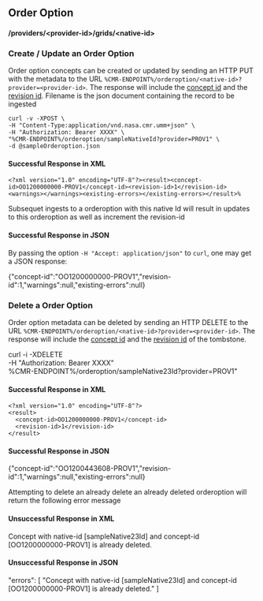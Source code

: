 ## <a name="orderoption"></a> Order Option

#### <a name="provider-info-orderoption"></a> /providers/&lt;provider-id&gt;/grids/&lt;native-id&gt;

### <a name="create-update-orderoption"></a> Create / Update an Order Option

Order option concepts can be created or updated by sending an HTTP PUT with the metadata to the URL `%CMR-ENDPOINT%/orderoption/<native-id>?provider=<provider-id>`. The response will include the [concept id](#concept-id) and the [revision id](#revision-id). Filename is the json document containing the record to be ingested

```
curl -v -XPOST \
-H "Content-Type:application/vnd.nasa.cmr.umm+json" \
-H "Authorization: Bearer XXXX" \
"%CMR-ENDPOINT%/orderoption/sampleNativeId?provider=PROV1" \
-d @sampleOrderoption.json
```

#### Successful Response in XML
```
<?xml version="1.0" encoding="UTF-8"?><result><concept-id>OO1200000000-PROV1</concept-id><revision-id>1</revision-id><warnings></warnings><existing-errors></existing-errors></result>%
```
Subsequet ingests to a orderoption with this native Id will result in updates to this orderoption as well as increment the revision-id

#### Successful Response in JSON

By passing the option `-H "Accept: application/json"` to `curl`, one may
get a JSON response:

  {"concept-id":"OO1200000000-PROV1","revision-id":1,"warnings":null,"existing-errors":null}

### <a name="delete-orderoption"></a> Delete a Order Option

Order option metadata can be deleted by sending an HTTP DELETE to the URL `%CMR-ENDPOINT%/orderoption/<native-id>?provider=<provider-id>`. The response will include the [concept id](#concept-id) and the [revision id](#revision-id) of the tombstone.

  curl -i -XDELETE \
    -H "Authorization: Bearer XXXX" \
    %CMR-ENDPOINT%/orderoption/sampleNative23Id?provider=PROV1"

#### Successful Response in XML

```
<?xml version="1.0" encoding="UTF-8"?>
<result>
  <concept-id>OO1200000000-PROV1</concept-id>
  <revision-id>1</revision-id>
</result>
```
#### Successful Response in JSON

  {"concept-id":"OO1200443608-PROV1","revision-id":1,"warnings":null,"existing-errors":null}

Attempting to delete an already delete an already deleted orderoption will return
the following error message
#### Unsuccessful Response in XML

<?xml version="1.0" encoding="UTF-8"?>
<errors>
    <error>Concept with native-id [sampleNative23Id] and concept-id [OO1200000000-PROV1] is already deleted.</error>
</errors>

#### Unsuccessful Response in JSON

"errors": [
        "Concept with native-id [sampleNative23Id] and concept-id [OO1200000000-PROV1] is already deleted."
    ]
